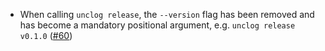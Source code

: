 - When calling `unclog release`, the `--version` flag has been removed and
  has become a mandatory positional argument, e.g. `unclog release v0.1.0`
  ([\#60](https://github.com/informalsystems/unclog/pull/60))